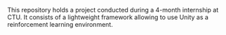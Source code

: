 This repository holds a project conducted during a 4-month internship at CTU. It consists of a lightweight framework allowing to use Unity as a reinforcement learning environment.